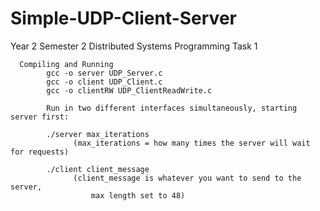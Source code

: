 # Simple-UDP-Client-Server
Year 2 Semester 2 Distributed Systems Programming Task 1

      Compiling and Running
            gcc -o server UDP_Server.c
            gcc -o client UDP_Client.c
            gcc -o clientRW UDP_ClientReadWrite.c
            
            Run in two different interfaces simultaneously, starting server first:
            
            ./server max_iterations
                  (max_iterations = how many times the server will wait for requests)
            
            ./client client_message
                  (client_message is whatever you want to send to the server,
                      max length set to 48)
